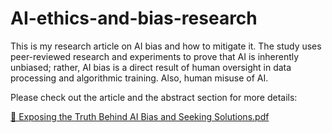# AI-ethics-and-bias-research
This is my research article on AI bias and how to mitigate it. The study uses peer-reviewed research and experiments to prove that AI is inherently unbiased; rather, AI bias is a direct result of human oversight in data processing and algorithmic training. Also, human misuse of AI. 

Please check out the article and the abstract section for more details:

[📄 Exposing the Truth Behind AI Bias and Seeking Solutions.pdf](https://github.com/user-attachments/files/21702410/Exposing.the.Truth.Behind.AI.Bias.and.Seeking.Solutions.3.pdf)
